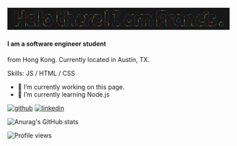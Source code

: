 ![](https://github.com/francis816/francis816/blob/main/banner.png)
#### I am a software engineer student
from Hong Kong. Currently located in Austin, TX.


Skills: JS / HTML / CSS

- 🔭 I’m currently working on this page. 
- 🌱 I’m currently learning Node.js 


[<img src='https://cdn.jsdelivr.net/npm/simple-icons@3.0.1/icons/github.svg' alt='github' height='40'>](https://github.com/francis816)  [<img src='https://cdn.jsdelivr.net/npm/simple-icons@3.0.1/icons/linkedin.svg' alt='linkedin' height='40'>](https://www.linkedin.com/in/cph816/)  

![Anurag's GitHub stats](https://github-readme-stats.vercel.app/api?username=francis816&show_icons=true&theme=radical)

![Profile views](https://gpvc.arturio.dev/francis816)  
